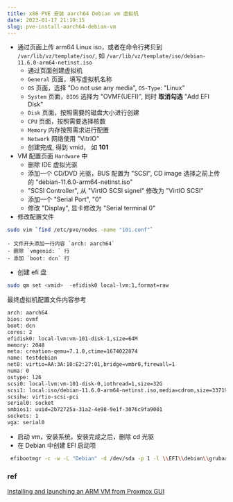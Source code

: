 ```yaml
---
title: x86 PVE 安装 aarch64 Debian vm 虚拟机
date: 2023-01-17 21:19:15
slug: pve-install-aarch64-debian-vm
---
```


- 通过页面上传 arm64 Linux iso，或者在命令行拷贝到 `/var/lib/vz/template/iso/`, 如 `/var/lib/vz/template/iso/debian-11.6.0-arm64-netinst.iso`
    - 通过页面创建虚拟机
    - `General` 页面，填写虚拟机名称
    - `OS` 页面，选择 "Do not use any media", `OS-Type`: "Linux"
    - `System` 页面，`BIOS` 选择为 "OVMF(UEFI)", 同时 **取消勾选** "Add EFI Disk"
    - `Disk` 页面，按照需要的磁盘大小进行创建
    - `CPU` 页面，按照需要选择核数
    - `Memory` 内存按照需求进行配置
    - `Network` 网络使用 "VitrIO"
    - 创建完成, 得到 vmid， 如 **101**
- VM 配置页面 `Hardware` 中
    - 删除 IDE 虚拟光驱
    - 添加一个 CD/DVD 光驱，BUS 配置为 "SCSI", CD image 选择之前上传的 "debian-11.6.0-arm64-netinst.iso"
    - "SCSI Controller", 从 "VirtIO SCSI signel" 修改为 "VirtIO SCSI"
    - 添加一个 "Serial Port", "0"
    - 修改 "Display", 显卡修改为 "Serial terminal 0"
- 修改配置文件
```bash
sudo vim `find /etc/pve/nodes -name "101.conf"`
```
    - 文件开头添加一行内容 `arch: aarch64`
    - 删除 `vmgenid: ` 行
    - 添加 `boot: dcn` 行
- 创建 efi 盘
```bash
sudo qm set <vmid>  -efidisk0 local-lvm:1,format=raw
```
最终虚拟机配置文件内容参考
```bash
arch: aarch64
bios: ovmf
boot: dcn
cores: 2
efidisk0: local-lvm:vm-101-disk-1,size=64M
memory: 2048
meta: creation-qemu=7.1.0,ctime=1674022874
name: testdebian
net0: virtio=AA:3A:10:E2:27:01,bridge=vmbr0,firewall=1
numa: 0
ostype: l26
scsi0: local-lvm:vm-101-disk-0,iothread=1,size=32G
scsi1: local:iso/debian-11.6.0-arm64-netinst.iso,media=cdrom,size=337196K
scsihw: virtio-scsi-pci
serial0: socket
smbios1: uuid=2b72725a-31a2-4e98-9e1f-3076c9fa9001
sockets: 1
vga: serial0
```
- 启动 vm，安装系统，安装完成之后，删除 cd 光驱
- 在 Debian 中创建 EFI 启动项
```bash
 efibootmgr -c -w -L "Debian" -d /dev/sda -p 1 -l \\EFI\\debian\\grubaa64.efi 
```

### ref
[Installing and launching an ARM VM from Proxmox GUI](https://www.reddit.com/r/Proxmox/comments/ed2ldo/installing_and_launching_an_arm_vm_from_proxmox/)   
